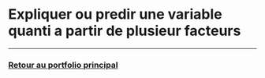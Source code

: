 # Expliquer ou predir une variable quanti a partir de plusieur facteurs
---
### [Retour au portfolio principal](../README.md)
